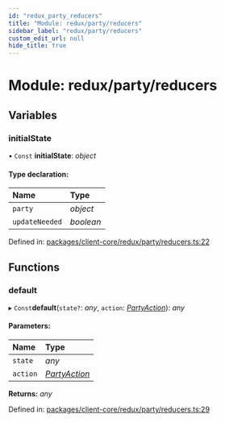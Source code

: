 ```yaml
---
id: "redux_party_reducers"
title: "Module: redux/party/reducers"
sidebar_label: "redux/party/reducers"
custom_edit_url: null
hide_title: true
---
```


# Module: redux/party/reducers

## Variables

### initialState

• `Const` **initialState**: *object*

#### Type declaration:

Name | Type |
:------ | :------ |
`party` | *object* |
`updateNeeded` | *boolean* |

Defined in: [packages/client-core/redux/party/reducers.ts:22](https://github.com/xr3ngine/xr3ngine/blob/66a84a950/packages/client-core/redux/party/reducers.ts#L22)

## Functions

### default

▸ `Const`**default**(`state?`: *any*, `action`: [*PartyAction*](redux_party_actions.md#partyaction)): *any*

#### Parameters:

Name | Type |
:------ | :------ |
`state` | *any* |
`action` | [*PartyAction*](redux_party_actions.md#partyaction) |

**Returns:** *any*

Defined in: [packages/client-core/redux/party/reducers.ts:29](https://github.com/xr3ngine/xr3ngine/blob/66a84a950/packages/client-core/redux/party/reducers.ts#L29)
